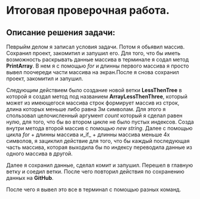 # Итоговая проверочная работа.

## Описание решения задачи:

Певрыйм делом я записал условия задачи. Потом я обьявил массив. Сохранил проект, закомитил и запушил его. Для того, что бы иметь возможность раскрывать данные массива в терминале я содал метод **PrintArray**. В нем я с помощью _for_ и длинны первого массива я просто вывел поочереди части массива на экран.После я снова сохранил проект, закомитил и запушил.

Следующим действием было создание новой ветки **LessThenTree** в которой я создал метод под названием **ArrayLessThenThree**, который может из имеющегося массива строк формирует массив из строк, длина которых меньше либо равна 3м символам. Для этого я спользовал целочисленный аргумент _count_ который я сделал равен нулю, для того, что бы во втором цикле не было пустых индексов. Созда внутри метода второй массив с помощью _new string_. Далее с помощью цикла _for_ + длинны массива и_if_ + длинны массива меньше 4х символов, я зациклил действие для того, что бы каждый последующая часть массива, которая выходила бы по индексу переводила данные из одного массива в другой.

Далее я сохранил данные, сделал комит и запушил. Перешел в главную ветку и соедил ветки. После чего повторил действия по сохранению данных на **GitHub**.

После чего я вывел это все в терминал с помощью разных команд.

